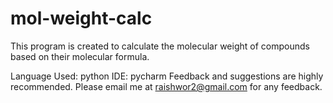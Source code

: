 # mol-weight-calc
This program is created to calculate the molecular weight of compounds based on their molecular formula.

Language Used: python
IDE: pycharm
Feedback and suggestions are highly recommended. Please email me at raishwor2@gmail.com for any feedback.
